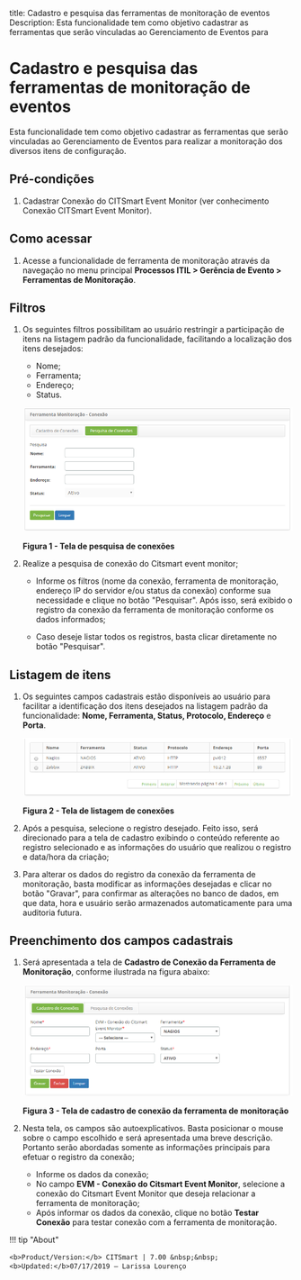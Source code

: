 title: Cadastro e pesquisa das ferramentas de monitoração de eventos
Description: Esta funcionalidade tem como objetivo cadastrar as ferramentas que serão vinculadas ao Gerenciamento de Eventos para 
# Cadastro e pesquisa das ferramentas de monitoração de eventos

Esta funcionalidade tem como objetivo cadastrar as ferramentas que serão vinculadas ao Gerenciamento de Eventos para realizar a 
monitoração dos diversos itens de configuração.

Pré-condições
---------------

1. Cadastrar Conexão do CITSmart Event Monitor (ver conhecimento Conexão CITSmart Event Monitor).

Como acessar
---------------

1. Acesse a funcionalidade de ferramenta de monitoração através da navegação no menu principal 
**Processos ITIL > Gerência de Evento > Ferramentas de Monitoração**.

Filtros
---------

1. Os seguintes filtros possibilitam ao usuário restringir a participação de itens na listagem padrão da funcionalidade, 
facilitando a localização dos itens desejados:

    -  Nome;
    - Ferramenta;
    - Endereço;
    - Status.
    
    ![Pesquisa](images/moni-ferr.img1.png)
    
    **Figura 1 - Tela de pesquisa de conexões**
    
2. Realize a pesquisa de conexão do Citsmart event monitor;

    - Informe os filtros (nome da conexão, ferramenta de monitoração, endereço IP do servidor e/ou status da conexão) conforme 
    sua necessidade e clique no botão "Pesquisar". Após isso, será exibido o registro da conexão da ferramenta de monitoração 
    conforme os dados informados;
    
    - Caso deseje listar todos os registros, basta clicar diretamente no botão "Pesquisar".
    
Listagem de itens
-------------------

1. Os seguintes campos cadastrais estão disponíveis ao usuário para facilitar a identificação dos itens desejados na listagem
padrão da funcionalidade: **Nome, Ferramenta, Status, Protocolo, Endereço** e **Porta**.

    ![Listagem](images/moni-ferr.img2.png)
    
    **Figura 2 - Tela de listagem de conexões**
    
2. Após a pesquisa, selecione o registro desejado. Feito isso, será direcionado para a tela de cadastro exibindo o conteúdo
referente ao registro selecionado e as informações do usuário que realizou o registro e data/hora da criação;

3. Para alterar os dados do registro da conexão da ferramenta de monitoração, basta modificar as informações desejadas e clicar
no botão "Gravar", para confirmar as alterações no banco de dados, em que data, hora e usuário serão armazenados automaticamente 
para uma auditoria futura.

Preenchimento dos campos cadastrais
------------------------------------

1. Será apresentada a tela de **Cadastro de Conexão da Ferramenta de Monitoração**, conforme ilustrada na figura abaixo:

    ![Cadastro](images/moni-ferr.img3.png)
    
    **Figura 3 - Tela de cadastro de conexão da ferramenta de monitoração**
    
2. Nesta tela, os campos são autoexplicativos. Basta posicionar o mouse sobre o campo escolhido e será apresentada uma breve
descrição. Portanto serão abordadas somente as informações principais para efetuar o registro da conexão;

    - Informe os dados da conexão;
    - No campo **EVM - Conexão do Citsmart Event Monitor**, selecione a conexão do Citsmart Event Monitor que deseja relacionar 
    a ferramenta de monitoração;
    - Após informar os dados da conexão, clique no botão **Testar Conexão** para testar conexão com a ferramenta de monitoração.
    
!!! tip "About"

    <b>Product/Version:</b> CITSmart | 7.00 &nbsp;&nbsp;
    <b>Updated:</b>07/17/2019 – Larissa Lourenço
